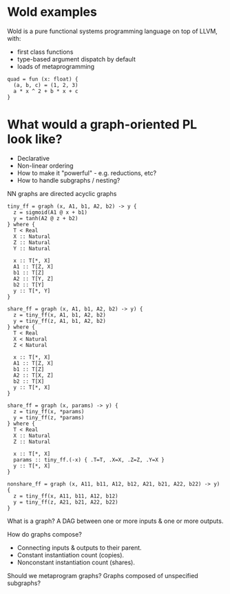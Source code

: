 # Wold examples

Wold is a pure functional systems programming language on top of LLVM, with:
 - first class functions
 - type-based argument dispatch by default
 - loads of metaprogramming

```wold
quad = fun (x: float) {
  (a, b, c) = (1, 2, 3)
  a * x ^ 2 + b * x + c
}
```

# What would a graph-oriented PL look like?

 - Declarative
 - Non-linear ordering
 - How to make it "powerful" - e.g. reductions, etc?
 - How to handle subgraphs / nesting?

NN graphs are directed acyclic graphs

```
tiny_ff = graph (x, A1, b1, A2, b2) -> y {
  z = sigmoid(A1 @ x + b1)
  y = tanh(A2 @ z + b2)
} where {
  T < Real
  X :: Natural
  Z :: Natural
  Y :: Natural

  x :: T[*, X]
  A1 :: T[Z, X]
  b1 :: T[Z]
  A2 :: T[Y, Z]
  b2 :: T[Y]
  y :: T[*, Y]
}

share_ff = graph (x, A1, b1, A2, b2) -> y) {
  z = tiny_ff(x, A1, b1, A2, b2)
  y = tiny_ff(z, A1, b1, A2, b2)
} where {
  T < Real
  X < Natural
  Z < Natural

  x :: T[*, X]
  A1 :: T[Z, X]
  b1 :: T[Z]
  A2 :: T[X, Z]
  b2 :: T[X]
  y :: T[*, X]
}

share_ff = graph (x, params) -> y) {
  z = tiny_ff(x, *params)
  y = tiny_ff(z, *params)
} where {
  T < Real
  X :: Natural
  Z :: Natural

  x :: T[*, X]
  params :: tiny_ff.(-x) { .T=T, .X=X, .Z=Z, .Y=X }
  y :: T[*, X]
}

nonshare_ff = graph (x, A11, b11, A12, b12, A21, b21, A22, b22) -> y) {
  z = tiny_ff(x, A11, b11, A12, b12)
  y = tiny_ff(z, A21, b21, A22, b22)
}
```

What is a graph? A DAG between one or more inputs & one or more outputs.

How do graphs compose?
 - Connecting inputs & outputs to their parent.
 - Constant instantiation count (copies).
 - Nonconstant instantiation count (shares).

Should we metaprogram graphs? Graphs composed of unspecified subgraphs?
